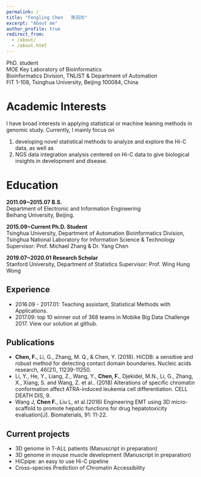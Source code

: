 ```yaml
---
permalink: /
title: "Fengling Chen   陈凤玲"
excerpt: "About me"
author_profile: true
redirect_from: 
  - /about/
  - /about.html
---
```


PhD. student  
MOE Key Laboratory of Bioinformatics  
Bioinformatics Division, TNLIST & Department of Automation  
FIT 1-108, Tsinghua University, Beijing 100084, China  


Academic Interests
======
I have broad interests in applying statistical or machine leaning methods in genomic study. Currently, I mainly focus on   
1) developing novel statistical methods to analyze and explore the Hi-C data, as well as   
2) NGS data integration analysis centered on Hi-C data to give biological insights in development and disease.

Education
======
**2011.09~2015.07    B.S.**  
Department of Electronic and Information Engineering  
Beihang University, Beijing.  

**2015.09~Current    Ph.D. Student**  
Tsinghua University, Department of Automation 
Bioinformatics Division, Tsinghua National Laboratory for Information Science & Technology
Supervisor: Prof. Michael Zhang & Dr. Yang Chen  

**2019.07~2020.01    Research Scholar**  
Stanford University, Department of Statistics
Supervisor: Prof. Wing Hung Wong

Experience
------
* 2016.09 - 2017.01: Teaching assistant, Statistical Methods with Applications.  
* 2017.09: top 10 winner out of 368 teams in Mobike Big Data Challenge 2017. View our solution at github.  

Publications
------
* **Chen, F.**, Li, G., Zhang, M. Q., & Chen, Y. (2018). HiCDB: a sensitive and robust method for detecting contact domain boundaries. Nucleic acids research, 46(21), 11239-11250.
* Li, Y., He, Y., Liang, Z., Wang, Y., **Chen, F.**, Djekidel, M.N., Li, G., Zhang, X., Xiang, S. and Wang, Z. et al.. (2018) Alterations of specific chromatin conformation affect ATRA-induced leukemia cell differentiation. CELL DEATH DIS, 9.
* Wang J, **Chen F.**, Liu L, et al.(2016) Engineering EMT using 3D micro-scaffold to promote hepatic functions for drug hepatotoxicity evaluation[J]. Biomaterials, 91: 11-22.

Current projects
------
* 3D genome in T-ALL patients (Manuscript in preparation)
* 3D genome in mouse muscle development (Manuscript in preparation)
* HiCpipe: an easy to use Hi-C pipeline
* Cross-species Prediction of Chromatin Accessibility


